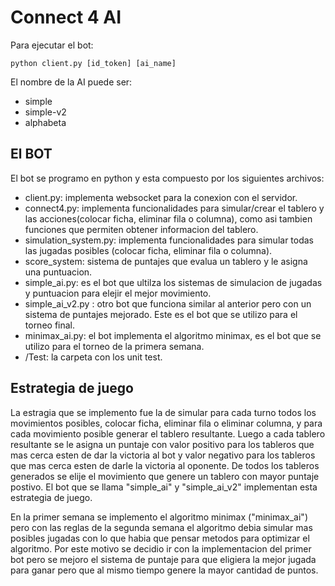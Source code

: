 # Connect 4 AI

Para ejecutar el bot:

```
python client.py [id_token] [ai_name]
```

El nombre de la AI puede ser:

- simple
- simple-v2
- alphabeta

## El BOT

El bot se programo en python y esta compuesto por los siguientes archivos:

- client.py: implementa websocket para la conexion con el servidor.
- connect4.py: implementa funcionalidades para simular/crear el tablero y las acciones(colocar ficha, eliminar fila o columna), como asi tambien funciones que permiten obtener informacion del tablero.
- simulation_system.py: implementa funcionalidades para simular todas las jugadas posibles (colocar ficha, eliminar fila o columna).
- score_system: sistema de puntajes que evalua un tablero y le asigna una puntuacion.
- simple_ai.py: es el bot que ultilza los sistemas de simulacion de jugadas y puntuacion para elejir el mejor movimiento.
- simple_ai_v2.py : otro bot que funciona similar al anterior pero con un sistema de puntajes mejorado. Este es el bot que se utilizo para el torneo final.
- minimax_ai.py: el bot implementa el algoritmo minimax, es el bot que se utilizo para el torneo de la primera semana.
- /Test: la carpeta con los unit test.

## Estrategia de juego

La estragia que se implemento fue la de simular para cada turno todos los movimientos posibles, colocar ficha, eliminar fila o eliminar columna, y para cada movimiento posible generar el tablero resultante. Luego a cada tablero resultante se le asigna un puntaje con valor positivo para los tableros que mas cerca esten de dar la victoria al bot y valor negativo para los tableros que mas cerca esten de darle la victoria al oponente. De todos los tableros generados se elije el movimiento que genere un tablero con mayor puntaje postivo.
El bot que se llama "simple_ai" y "simple_ai_v2" implementan esta estrategia de juego.

En la primer semana se implemento el algoritmo minimax ("minimax_ai") pero con las reglas de la segunda semana el algoritmo debia simular mas posibles jugadas con lo que habia que pensar metodos para optimizar el algoritmo. Por este motivo se decidio ir con la implementacion del primer bot pero se mejoro el sistema de puntaje para que eligiera la mejor jugada para ganar pero que al mismo tiempo genere la mayor cantidad de puntos.
